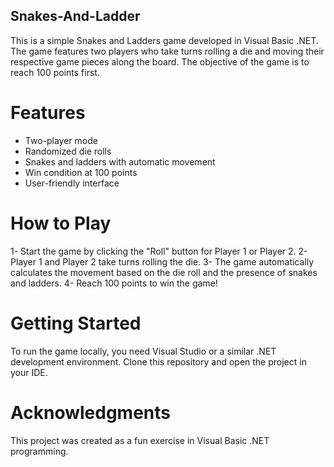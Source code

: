 ## Snakes-And-Ladder

This is a simple Snakes and Ladders game developed in Visual Basic .NET. The game features two players who take turns rolling a die and moving their respective game pieces along the board. The objective of the game is to reach 100 points first.
# Features
* Two-player mode
* Randomized die rolls
* Snakes and ladders with automatic movement
* Win condition at 100 points
* User-friendly interface

# How to Play
1- Start the game by clicking the "Roll" button for Player 1 or Player 2.
2- Player 1 and Player 2 take turns rolling the die.
3- The game automatically calculates the movement based on the die roll and 
   the presence of snakes and ladders.
4- Reach 100 points to win the game!

# Getting Started
To run the game locally, you need Visual Studio or a similar .NET development environment. Clone this repository and open the project in your IDE.

# Acknowledgments
This project was created as a fun exercise in Visual Basic .NET programming.

